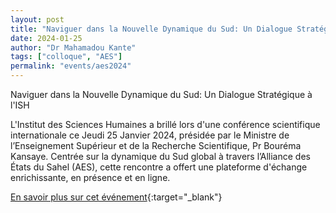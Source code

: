 ```yaml
---
layout: post
title: "Naviguer dans la Nouvelle Dynamique du Sud: Un Dialogue Stratégique à l'ISH"
date: 2024-01-25
author: "Dr Mahamadou Kante"
tags: ["colloque", "AES"]
permalink: "events/aes2024"
---
```

Naviguer dans la Nouvelle Dynamique du Sud: Un Dialogue Stratégique à l'ISH

L'Institut des Sciences Humaines a brillé lors d'une conférence scientifique internationale ce Jeudi 25 Janvier 2024, 
présidée par le Ministre de l’Enseignement Supérieur et de la Recherche Scientifique, Pr Bouréma Kansaye. Centrée sur
la dynamique du Sud global à travers l’Alliance des États du Sahel (AES), cette rencontre a offert une plateforme 
d'échange enrichissante, en présence et en ligne.

[En savoir plus sur cet événement](https://ish-mali.ml/lire-la-suite-54){:target="_blank"}
